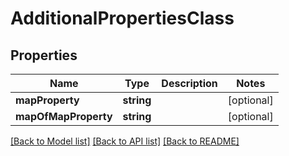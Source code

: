 # AdditionalPropertiesClass

## Properties
Name | Type | Description | Notes
------------ | ------------- | ------------- | -------------
**mapProperty** | **string** |  | [optional] 
**mapOfMapProperty** | **string** |  | [optional] 

[[Back to Model list]](../README.md#documentation-for-models) [[Back to API list]](../README.md#documentation-for-api-endpoints) [[Back to README]](../README.md)


